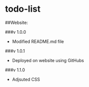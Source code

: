 # todo-list

##Website:

###v 1.0.0

- Modified README.md file

###v 1.0.1

- Deployed on website using GitHubs

###v 1.1.0

- Adjsuted CSS
